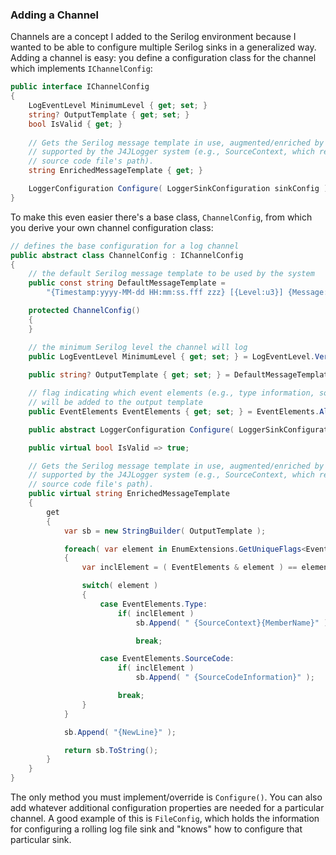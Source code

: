 ### Adding a Channel

Channels are a concept I added to the Serilog environment because I wanted to be able to
configure multiple Serilog sinks in a generalized way. Adding a channel is easy:
you define a configuration class for the channel which implements `IChannelConfig`:
```csharp
public interface IChannelConfig
{
    LogEventLevel MinimumLevel { get; set; }
    string? OutputTemplate { get; set; }
    bool IsValid { get; }
        
    // Gets the Serilog message template in use, augmented/enriched by optional fields
    // supported by the J4JLogger system (e.g., SourceContext, which represents the 
    // source code file's path).
    string EnrichedMessageTemplate { get; }

    LoggerConfiguration Configure( LoggerSinkConfiguration sinkConfig );
}
```
To make this even easier there's a base class, `ChannelConfig`, from which you
derive your own channel configuration class:
```csharp
// defines the base configuration for a log channel
public abstract class ChannelConfig : IChannelConfig
{
    // the default Serilog message template to be used by the system
    public const string DefaultMessageTemplate =
        "{Timestamp:yyyy-MM-dd HH:mm:ss.fff zzz} [{Level:u3}] {Message:lj}";

    protected ChannelConfig()
    {
    }

    // the minimum Serilog level the channel will log
    public LogEventLevel MinimumLevel { get; set; } = LogEventLevel.Verbose;
        
    public string? OutputTemplate { get; set; } = DefaultMessageTemplate;

    // flag indicating which event elements (e.g., type information, source code information)
    // will be added to the output template
    public EventElements EventElements { get; set; } = EventElements.All;

    public abstract LoggerConfiguration Configure( LoggerSinkConfiguration sinkConfig );

    public virtual bool IsValid => true;

    // Gets the Serilog message template in use, augmented/enriched by optional fields
    // supported by the J4JLogger system (e.g., SourceContext, which represents the 
    // source code file's path).
    public virtual string EnrichedMessageTemplate
    {
        get
        {
            var sb = new StringBuilder( OutputTemplate );

            foreach( var element in EnumExtensions.GetUniqueFlags<EventElements>() )
            {
                var inclElement = ( EventElements & element ) == element;

                switch( element )
                {
                    case EventElements.Type:
                        if( inclElement )
                            sb.Append( " {SourceContext}{MemberName}" );

                            break;

                    case EventElements.SourceCode:
                        if( inclElement )
                            sb.Append( " {SourceCodeInformation}" );

                        break;
                }
            }

            sb.Append( "{NewLine}" );

            return sb.ToString();
        }
    }
}
```
The only method you must implement/override is `Configure()`. You can also add whatever
additional configuration properties are needed for a particular channel. A good example of this
is `FileConfig`, which holds the information for configuring a rolling log file sink and
"knows" how to configure that particular sink.
